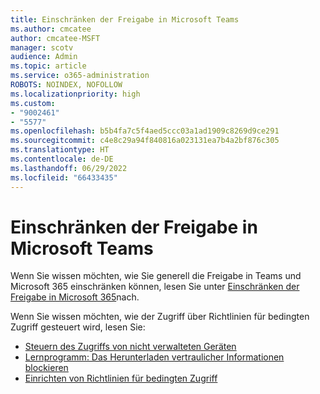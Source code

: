 ```yaml
---
title: Einschränken der Freigabe in Microsoft Teams
ms.author: cmcatee
author: cmcatee-MSFT
manager: scotv
audience: Admin
ms.topic: article
ms.service: o365-administration
ROBOTS: NOINDEX, NOFOLLOW
ms.localizationpriority: high
ms.custom:
- "9002461"
- "5577"
ms.openlocfilehash: b5b4fa7c5f4aed5ccc03a1ad1909c8269d9ce291
ms.sourcegitcommit: c4e8c29a94f840816a023131ea7b4a2bf876c305
ms.translationtype: HT
ms.contentlocale: de-DE
ms.lasthandoff: 06/29/2022
ms.locfileid: "66433435"
---
```

# <a name="limit-sharing-in-microsoft-teams"></a>Einschränken der Freigabe in Microsoft Teams

Wenn Sie wissen möchten, wie Sie generell die Freigabe in Teams und Microsoft 365 einschränken können, lesen Sie unter [Einschränken der Freigabe in Microsoft 365](https://docs.microsoft.com/microsoft-365/solutions/microsoft-365-limit-sharing)nach.

Wenn Sie wissen möchten, wie der Zugriff über Richtlinien für bedingten Zugriff gesteuert wird, lesen Sie:

- [Steuern des Zugriffs von nicht verwalteten Geräten](https://docs.microsoft.com/sharepoint/control-access-from-unmanaged-devices)
- [Lernprogramm: Das Herunterladen vertraulicher Informationen blockieren](https://docs.microsoft.com/cloud-app-security/use-case-proxy-block-session-aad)
- [Einrichten von Richtlinien für bedingten Zugriff](https://docs.microsoft.com/microsoft-365/business/set-up-conditional-access-policies)
